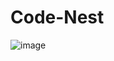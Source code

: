 # Code-Nest

![image](https://github.com/user-attachments/assets/a5d29f65-b553-410c-aeea-f4b5746d72c0)
